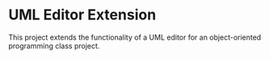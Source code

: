 # UML Editor Extension

This project extends the functionality of a UML editor for an object-oriented programming class project.
